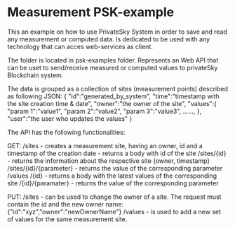 <h1> Measurement PSK-example</h1>

This an example on how to use PrivateSky System in order to save and read any measurement or computed data. Is dedicated to be used with any technology that can acces web-services as client.

The folder is located in psk-examples folder. Represents an Web API that can be uset to send/receive measured or computed values to privateSky Blockchain system.

The data is grouped as a collection of sites (measurement points) described as following JSON:
{ 
  "id":"generated_by_system",
  "time":"timestamp with the site creation time & date",
  "owner":"the owner of the site",
  "values":{
            "param 1":"value1",
            "param 2":"value2",
            "param 3":"value3",
            ......,
            },
  "user":"the user who updates the values"
}


The API has the following functionalities:

GET:
    /sites - creates a measurement site, having an owner, id and a timestamp of the creation date
           - returns a body with id of the site
          /sites/{id} - returns the information about the respective site {owner, timestamp}
          /sites/{id}/{parameter} - returns the value of the corresponding parameter
    /values 
          /{id} - returns a body with the latest values of the corresponding site
          /{id}/{paramater} - returns the value of the corresponding parameter
          
          
PUT:
    /sites - can be used to change the owner of a site. The request must contain the id and the new owner name: {"id":"xyz","owner":"newOwnerName"}
    /values - is used to add a new set of values for the same measurement site.
